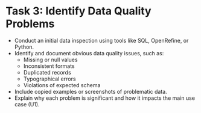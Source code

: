 # Task 3: Identify Data Quality Problems
- Conduct an initial data inspection using tools like SQL, OpenRefine, or Python.
- Identify and document obvious data quality issues, such as:
  - Missing or null values
  - Inconsistent formats
  - Duplicated records
  - Typographical errors
  - Violations of expected schema
- Include copied examples or screenshots of problematic data.
- Explain why each problem is significant and how it impacts the main use case (U1).
